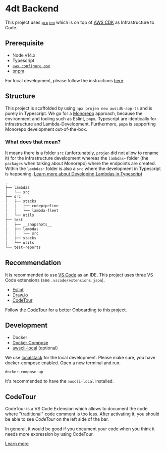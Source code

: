 # 4dt Backend

This project uses [`projen`](https://github.com/projen/projen) which is on top of [AWS CDK](https://aws.amazon.com/cdk/) as Infrastructure to Code.

## Prerequisite

- Node v14.x
- Typescript
- [`aws configure sso`](https://docs.aws.amazon.com/cli/latest/userguide/cli-configure-sso.html)
- [pnpm](https://pnpm.io/)

For local development, please follow the instructions [here](#development).

## Structure

This project is scaffolded by using `npx projen new awscdk-app-ts` and is purely in Typescript.
We go for a [Monorepo](https://www.atlassian.com/git/tutorials/monorepos) approach, because the environment and tooling such as Eslint, `pnpm`, Typescript are identically for infrastructure and Lambda-Development.
Furthermore, `pnpm` is supporting Monorepo development out-of-the-box.

### What does that mean?

It means there is a folder `src` (unfortunately, `projen` did not allow to rename it) for the infrastructure development whereas the `lambdas`- folder (the `packages` when talking about Monorepo) where the endpoints are created.
Within the `lambdas`- folder is also a `src` where the development in Typescript is happening.
[Learn more about Developing Lambdas in Typescript](https://omakoleg.github.io/typescript-practices/content/lambda.html)

```bash
.
├── lambdas
│   └── src
├── src
│   ├── stacks
│   │   ├── codepipeline
│   │   └── lambda-fleet
│   └── utils
├── test
│   ├── __snapshots__
│   ├── lambdas
│   │   └── src
│   ├── stacks
│   └── utils
└── test-reports
```

## Recommendation

It is recommended to use [VS Code](https://code.visualstudio.com/) as an IDE.
This project uses three VS Code extensions (see `.vscode/extensions.json`).

- [Eslint](https://marketplace.visualstudio.com/items?itemName=dbaeumer.vscode-eslint)
- [Draw.io](https://marketplace.visualstudio.com/items?itemName=hediet.vscode-drawio)
- [CodeTour](https://marketplace.visualstudio.com/items?itemName=vsls-contrib.codetour)

Follow [the CodeTour](#codetour) for a better Onboarding to this project.

## Development

- Docker
- [Docker Compose](https://docs.docker.com/compose/)
- [awscli-local](https://github.com/localstack/awscli-local) (optional)

We use [localstack](https://github.com/localstack/localstack) for the local development. Please make sure, you have docker-compose enabled.
Open a new terminal and run.

```bash
docker-compose up
```

It's recommended to have the `awscli-local` installed.

## CodeTour

CodeTour is a VS Code Extension which allows to document the code where "traditional" code comment is too less.
After activating it, you should be able to see *CodeTour* on the left side of the bar.

In general, it would be good if you document your code when you think it needs more expression by using CodeTour.

[Learn more](https://marketplace.visualstudio.com/items?itemName=vsls-contrib.codetour)
